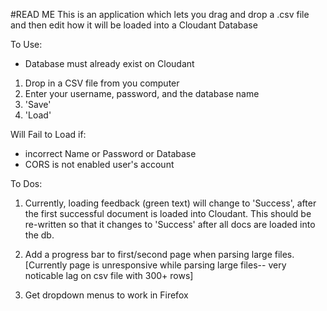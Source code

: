 #READ ME
This is an application which lets you drag and drop a .csv file and then edit how it will be loaded into a Cloudant Database


To Use:

- Database must already exist on Cloudant
1. Drop in a CSV file from you computer
2. Enter your username, password, and the database name
3. 'Save'
4. 'Load'



Will Fail to Load if: 
- incorrect Name or Password or Database 
- CORS is not enabled user's account



To Dos:

1. Currently, loading feedback (green text) will change to 'Success', after the first successful document is loaded into Cloudant. This should be re-written so that it changes to 'Success' after all docs are loaded into the db. 

2. Add a progress bar to first/second page when parsing large files. [Currently page is unresponsive while parsing large files-- very noticable lag on csv file with 300+ rows]

3. Get dropdown menus to work in Firefox

